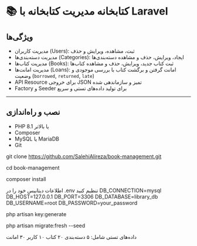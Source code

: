 # 📚 کتابخانه مدیریت کتابخانه با Laravel


## ویژگی‌ها

- مدیریت کاربران (Users): ثبت، مشاهده، ویرایش و حذف  
- مدیریت دسته‌بندی‌ها (Categories): ایجاد، ویرایش، حذف و مشاهده دسته‌بندی‌ها  
- مدیریت کتاب‌ها (Books): ثبت کتاب جدید، ویرایش، حذف و مشاهده کتاب‌ها  
- مدیریت امانت‌ها (Loans): امانت گرفتن و برگشت کتاب با بررسی موجودی و وضعیت (`borrowed`, `returned`, `late`)  
- API Resource برای خروجی JSON تمیز و سازماندهی شده  
- Factory و Seeder برای تولید داده‌های تستی و سریع  

---

## نصب و راه‌اندازی
- PHP 8.1 یا بالاتر  
- Composer  
- MySQL یا MariaDB  
- Git  

git clone https://github.com/SalehiAlireza/book-management.git

cd book-management

composer install


اطلاعات دیتابیس خود را در .env تنظیم کنید
DB_CONNECTION=mysql
DB_HOST=127.0.0.1
DB_PORT=3306
DB_DATABASE=library_db
DB_USERNAME=root
DB_PASSWORD=your_password


php artisan key:generate

php artisan migrate:fresh --seed

داده‌های تستی شامل:
۵ دسته‌بندی
۲۰ کتاب
۱۰ کاربر
۳۰ امانت
